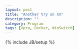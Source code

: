 ```yaml
---
layout: post
title: "Another try on XX"
description: ""
category: Program
tags: [Xpra, Docker, WinSwitch]
---
```

{% include JB/setup %}
